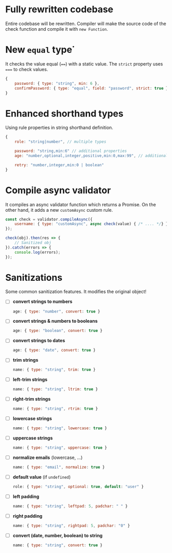 # Fully rewritten codebase
Entire codebase will be rewritten. Compiler will make the source code of the check function and compile it with `new Function`.

# New `equal` type˙
It checks the value equal (`==`) with a static value. The `strict` property uses `===` to check values.

```js
{
    password: { type: "string", min: 6 },
    confirmPassword: { type: "equal", field: "password", strict: true } // strict means `===`
}
```

# Enhanced shorthand types
Using rule properties in string shorthand definition.
```js
{
    role: "string|number", // multiple types

    password: "string,min:6" // additional properties
    age: "number,optional,integer,positive,min:0,max:99", // additional properties

    retry: "number,integer,min:0 | boolean"
}
```

# Compile async validator
It compiles an async validator function which returns a Promise. On the other hand, it adds a new `customAsync` custom rule.
```js
const check = validator.compileAsync({
    username: { type: "customAsync", async check(value) { /* .... */} }
});

check(obj).then(res => {
    // Sanitized obj
}).catch(errors => {
    console.log(errors);
});
```

# Sanitizations
Some common sanitization features. It modifies the original object!

- [ ] **convert strings to numbers**
  ```js
  age: { type: "number", convert: true }
  ```
- [ ] **convert strings & numbers to booleans**
  ```js
  age: { type: "boolean", convert: true }
  ```
- [ ] **convert strings to dates**
  ```js
  age: { type: "date", convert: true }
  ```
- [ ] **trim strings**
  ```js
  name: { type: "string", trim: true }
  ```
- [ ] **left-trim strings**
  ```js
  name: { type: "string", ltrim: true }
  ```
- [ ] **right-trim strings**
  ```js
  name: { type: "string", rtrim: true }
  ```
- [ ] **lowercase strings**
  ```js
  name: { type: "string", lowercase: true }
  ```
- [ ] **uppercase strings**
  ```js
  name: { type: "string", uppercase: true }
  ```
- [ ] **normalize emails** (lowercase, ...)
  ```js
  name: { type: "email", normalize: true }
  ```
- [ ] **default value** (if `undefined`)
  ```js
  role: { type: "string", optional: true, default: "user" }
  ```
- [ ] **left padding**
  ```js
  name: { type: "string", leftpad: 5, padchar: " " }
  ```
- [ ] **right padding**
  ```js
  name: { type: "string", rightpad: 5, padchar: "0" }
  ```
- [ ] **convert (date, number, boolean) to string**
  ```js
  name: { type: "string", convert: true }
  ```
